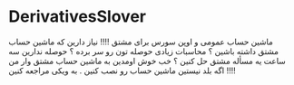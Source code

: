 # DerivativesSlover
ماشین حساب عمومی و اوپن سورس برای مشتق !!!!
نیاز دارین که ماشین حساب مشتق داشته باشین ؟ 
محاسبات زیادی حوصله تون رو سر برده ؟
حوصله ندارین سه ساعت یه مسأله مشتق حل کنین ؟ 
خب خوش اومدین به ماشین حساب مشتق وار من !!!!
اگه بلد نیستین ماشین حساب رو نصب کنین . به ویکی مراجعه کنین 
